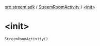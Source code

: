 [pro.streem.sdk](../index.md) / [StreemRoomActivity](index.md) / [&lt;init&gt;](./-init-.md)

# &lt;init&gt;

`StreemRoomActivity()`